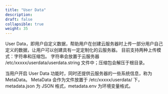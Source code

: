 ```yaml
---
title: "User Data"
description: 
draft: false
collapsible: true
weight: 35
---
```


User Data，即用户自定义数据，帮助用户在创建云服务器时上传一部分用户自己定义的数据，让用户可以创建具有一定定制化的云服务器。 目前支持两种上传模式：字符串和压缩包。 字符串会放置于云服务器 /etc/xxxxx/userdata/userdata.string 文件中；压缩包会解压于根目录。

当用户开启 User Data 功能时，同时还提供云服务器的一些系统信息，称为 MetaData。 MetaData 会作为文件放置于 /etc/xxxxx/userdata/ 下，metadata.json 为 JSON 格式，metadata.env 为环境变量格式。

